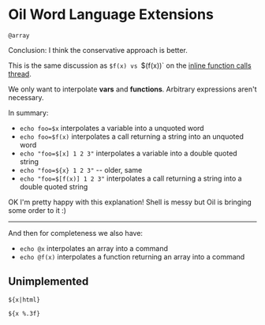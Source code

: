 Oil Word Language Extensions
============================

```
@array
```


Conclusion: I think the conservative approach is better.

This is the same discussion as `$f(x) vs `$(f(x))` on the [inline function calls thread](https://oilshell.zulipchat.com/#narrow/stream/121540-oil-discuss/topic/Inline.20function.20calls.20implemented).

We only want to interpolate **vars** and **functions**.  Arbitrary expressions aren't necessary.

In summary:

- `echo foo=$x` interpolates a variable into a unquoted word
- `echo foo=$f(x)` interpolates a call returning a string into an unquoted word
- `echo "foo=$[x] 1 2 3"` interpolates a variable into a double quoted string
- `echo "foo=${x} 1 2 3"` -- older, same
- `echo "foo=$[f(x)] 1 2 3"` interpolates a call returning a string into a double quoted string

OK I'm pretty happy with this explanation!    Shell is messy but Oil is bringing some order to it :)


---

And then for completeness we also have:

- `echo @x`  interpolates an array into a command
- `echo @f(x)` interpolates a function returning an array into a command

## Unimplemented

`${x|html}`

`${x %.3f}`

